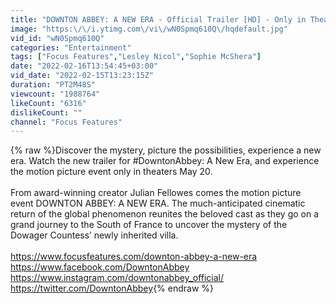 ```yaml
---
title: "DOWNTON ABBEY: A NEW ERA - Official Trailer [HD] - Only in Theaters May 20"
image: "https:\/\/i.ytimg.com\/vi\/wN0Spmq610Q\/hqdefault.jpg"
vid_id: "wN0Spmq610Q"
categories: "Entertainment"
tags: ["Focus Features","Lesley Nicol","Sophie McShera"]
date: "2022-02-16T13:54:45+03:00"
vid_date: "2022-02-15T13:23:15Z"
duration: "PT2M48S"
viewcount: "1988764"
likeCount: "6316"
dislikeCount: ""
channel: "Focus Features"
---
```

{% raw %}Discover the mystery, picture the possibilities, experience a new era. Watch the new trailer for #DowntonAbbey: A New Era, and experience the motion picture event only in theaters May 20. <br /><br />From award-winning creator Julian Fellowes comes the motion picture event DOWNTON ABBEY: A NEW ERA. The much-anticipated cinematic return of the global phenomenon reunites the beloved cast as they go on a grand journey to the South of France to uncover the mystery of the Dowager Countess’ newly inherited villa.<br /><br /><a rel="nofollow" target="blank" href="https://www.focusfeatures.com/downton-abbey-a-new-era">https://www.focusfeatures.com/downton-abbey-a-new-era</a><br /><a rel="nofollow" target="blank" href="https://www.facebook.com/DowntonAbbey">https://www.facebook.com/DowntonAbbey</a> <br /><a rel="nofollow" target="blank" href="https://www.instagram.com/downtonabbey_official/">https://www.instagram.com/downtonabbey_official/</a> <br /><a rel="nofollow" target="blank" href="https://twitter.com/DowntonAbbey">https://twitter.com/DowntonAbbey</a>{% endraw %}
